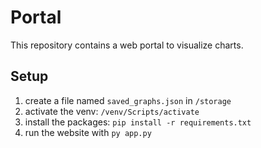 # Portal
This repository contains a web portal to visualize charts.

## Setup
1. create a file named `saved_graphs.json` in `/storage`
1. activate the venv: `/venv/Scripts/activate`
1. install the packages: `pip install -r requirements.txt`
1. run the website with `py app.py`
